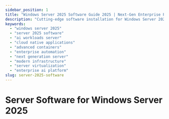 ```yaml
---
sidebar_position: 1
title: "Windows Server 2025 Software Guide 2025 | Next-Gen Enterprise Platform"
description: "Cutting-edge software installation for Windows Server 2025. AI workloads, advanced containers, cloud-native applications, and enterprise automation."
keywords:
  - "windows server 2025"
  - "server 2025 software"
  - "ai workloads server"
  - "cloud native applications"
  - "advanced containers"
  - "enterprise automation"
  - "next generation server"
  - "modern infrastructure"
  - "server virtualization"
  - "enterprise ai platform"
slug: server-2025-software
---
```


# Server Software for Windows Server 2025

